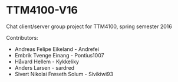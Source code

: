 # TTM4100-V16
Chat client/server group project for TTM4100, spring semester 2016

Contributors:
* Andreas Felipe Eikeland - Andrefei
* Embrik Tvenge Einang - Pontius1007
* Håvard Hellem - Kykkeliky
* Anders Larsen - sardred
* Sivert Nikolai Frøseth Solum - Sivikiwi93
